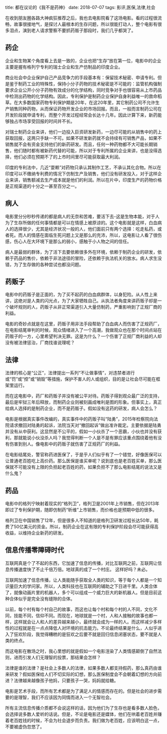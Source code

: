 title: 都在议论的《我不是药神》
date: 2018-07-07
tags: 影评,医保,法律,社会

在收到朋友圈各路大神疯狂推荐之后，我也去电影院看了这场电影。看的过程很流畅，故事很接地气，是探讨人最根本的生存问题，所以很能打动人，整个电影有很多泪点，演到老人请求警察不要抓药贩子那段时，我们几乎都哭了。

## 药企

企业和生物某个角度看上去是一致的，企业也把“生存”放在第一位，电影中的企业主要是握有格列宁专利的瑞士企业和生产仿制品的印度企业。

商业社会中企业保护自己产品竞争力的手段基本有：保留技术秘密、申请专利。但是鉴于制药工业的特殊性，保持小分子药物的技术秘密是不可能的：监管机构强制要求企业公开小分子药物有效成分的化学结构，同时竞争对手也很容易从上市药品中检测出药物的化学结构。因此，专利保护是制药企业保护自身利益唯一的救命稻草。在大多数国家药物专利保护期是20年，在这20年里，其它制药公司不允许生产销售同种药物，从而保证药物开发企业的市场回报。而且，一般而言制药公司在开发阶段就申请专利，而整个开发过程经常会长达十几年。因此计算下来，新药能够独占市场享受回报的时间并不长。

对瑞士制药企业来讲，他们一边投入巨资研发新药，一边尽可能的从销售中的药上获取回报，这两只手缺一不可。如果不研发新药就不会持续有可销售产品，如果不销售就不会有资金支持他们的新药研发。而且，任何一种药物都不大可能长期销售，他们随时都有被新药代替的可能，所以对于专利所属的企业来讲，也是没得选择，他们必须在预期不了的上市时间里尽可能获取最大利润。

印度的专利法中，几近“耍赖”对药物只承认其制作工艺，不承认其化合物。所以在印度可以不缴纳专利费的情况下仿制生产及销售，他们没有研发投入，对于这样企业来讲，销售额减去生产成本就是他们的利润。所以在片中，印度生产的药物价格是正规渠道的十分之一甚至百分之一。

## 病人

电影里分分秒秒传递的都是病人的无奈和苦难，要活下去-这是生物本能，对于人为了生存所做的任何事情都是可以在情感上被原谅的。这个电影就是这样，白血病人的选择很少，尤其是经济状况一般的人，他们面前只有两个选择：吃走私药，或者死。而人的情感在面临生死问题上又是那么的充沛，所以，这电影让人看了很伤感，伤心人在大环境下是那么的弱小，感触于小人物之间的信任。

病人是最弱的群体，为了活下去要依赖很多外在环境，依赖于制药企业的研发，依赖于药品的售价，依赖于非法途径的冒险，还依赖于执法机关的放水。病人求生没错，为了生存做的各种尝试也都没问题。

## 药贩子

电影中的药贩子是正面的，为了买不起药的白血病群体，以身犯险。从人性上来讲，这绝对是人类的闪光点，为了大家牺牲自己。从执法者角度来讲药贩子却是一个破坏规则的人，药贩子从非正常渠道引入大量仿制药，严重影响到了正规厂商的利益。

电影的奇妙点就是在这里，药贩子用非法手段帮助了白血病人而伤害了正规药厂，在电影结尾审判的时候，观众情绪进入了一个高潮，我做观众也在那个时间点站在药贩子的一方，心里希望判决无罪。这是为什么？一个伤害了正规厂商利益的人却没有被法律惩治，厂商找谁说理呢？

## 法律

法律的核心是“公正”，法律提出一系列“不让做事情”，对违禁者进行或“罚”或“控”或“销毁”等措施，保护不害人的人或组织，目的是让社会尽可能在框架里运行。

而在这电影中，药厂和药贩子并没有被公平对待。药贩子得到观众最广泛的支持，最后是牢狱三年后释放，而制药企业则被刻画成唯利是图的形象。但事实上，真正给病人选择的是制药企业，而不是药贩子。假如没有这药的研发，病人会怎么？

电影是根据真实事件改编的，真实事件中的药贩子叫“陆勇”，2015年检察院向法院请求撤回对陆勇的起诉，法院当天对“撤回起诉”做出准许裁定。主要依据是陆勇并没有从中获利。这显然是不公平的，假如一小伙杀了一个恶霸，小伙也并没有获利，那就能说小伙没杀人吗？我觉得判断一个人是不是有罪应该重点围绕着他有没有伤害到别人。像电影中的药贩子就伤害了正规药厂的利益。

在电影结尾处，警官称药进医保了，于是乎人们似乎有了一个错觉，好像医保可以让普通老百姓吃上高价药。那么医保是谁买单呢？说到底也是老百姓买单，那么医保就不可能没有上限的负担起老百姓的药，如果负担不了那么电影结尾的说法又是什么鬼？

## 药品

电影中的格列宁映射着现实的“格列卫”，格列卫是2001年上市销售，但在2013年即过了专利保护期，随即仿制药“昕维”上市销售，而价格也是预期中低的很多。

格列卫在中国销售了12年，但是很多人不知道的是格列卫研发过程长达50年，耗费了50亿美元的资金。所以，制药企业在这有限的专利保护阶段会尽可能获得高收益，以维持企业新药的研发。

## 信息传播零障碍时代

互联网真是个了不起的东西，它加速了信息的传播，对比互联网之前，互联网让信息传播速度快了不止千倍万倍。地球真的成了一个村庄。 这样好吗？未必。

互联网加速了信息传播，让人类能随手获取全人类的知识，等于每个人都是一个知识量巨大的学问家。所以，人类科技也在互联网的辅助之下日进千里。人类合体了，就像动画片里的机器人，多个可以组成一个威力巨大的新机器人。但是目前这种合体似乎是完全没有缝隙的合体。

以前，每个村有每个村自己的故事，而这也让每个村和每个村的人不同，文化不同，技能不同，信仰不同。而现在，地球就是一个村，人和人接触的故事也都一样，这样就会让人和人的差异越来越小，最终就会成为一样的人。而这样减少多样性的过程就是在一点点降低人对环境的抗击能力。不论最终结果是什么，人似乎进入了狂欢阶段，我觉得糟糕的是狂欢之后要不就是回归信息闭塞状态，要不就是人类的终点。

而这电影在散场之时，我心里想的就是假如一个电影渲染了人类情感颠倒了自然法则，进而引发人们无理智的投票，那结果会怎样？

法律是谁的法律？是社会上多数人的法律，如果多数人都支持假药，那么真药由谁来研发？假如医保给人们不切实际的幻想，那么医保制度会不会朝着幻想的方向前进？法律越来越像孩子他妈，只要孩子一哭，妈妈就给糖。

电影是艺术手段，而所有艺术都是为了满足人的情感而存在的。但是社会的进步需要的是理智，我们不应该因为同情而进入一个无智社会。

所有主流信息传播介质都不会说这样的话，因为他们为了生存也是看多数人脸色，会选择说多数人爱听的话说。但是，不论是电影还是媒体，他们在哄着老百姓并赚着老百姓钱的时候，不会为社会退步而负责。我们做为老百姓，应该明白这一点，不要被虚伪忽悠了。
